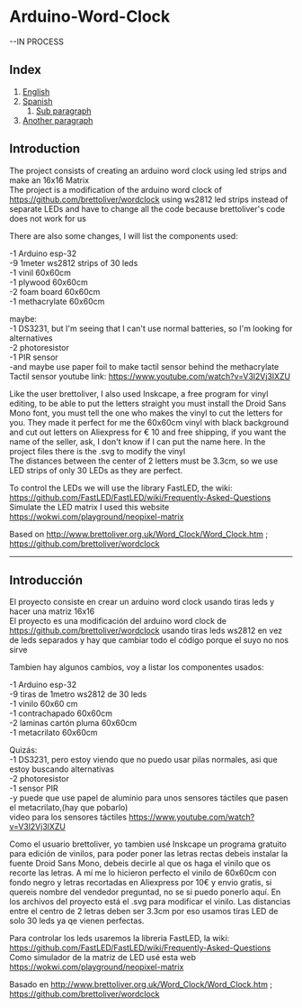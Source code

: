 # Arduino-Word-Clock

--IN PROCESS
## Index
1. [English](#english)
2. [Spanish](#spanish)
    1. [Sub paragraph](#subparagraph1)
3. [Another paragraph](#paragraph2)

## Introduction <a name="english"></a>
The project consists of creating an arduino word clock using led strips and make an 16x16 Matrix  
The project is a modification of the arduino word clock of https://github.com/brettoliver/wordclock using ws2812 led strips instead of separate LEDs and have to change all the code because brettoliver's code does not work for us  
  
There are also some changes, I will list the components used:
  
-1 Arduino esp-32  
-9 1meter ws2812 strips of 30 leds   
-1 vinil 60x60cm  
-1 plywood 60x60cm  
-2 foam board 60x60cm  
-1 methacrylate 60x60cm  
  
maybe:  
-1 DS3231, but I'm seeing that I can't use normal batteries, so I'm looking for alternatives  
-2 photoresistor  
-1 PIR sensor  
-and maybe use paper foil to make tactil sensor behind the methacrylate  
Tactil sensor youtube link: https://www.youtube.com/watch?v=V3l2Vj3lXZU  

Like the user brettoliver, I also used Inskcape, a free program for vinyl editing, to be able to put the letters straight you must install the Droid Sans Mono font, you must tell the one who makes the vinyl to cut the letters for you. They made it perfect for me the 60x60cm vinyl with black background and cut out letters on Aliexpress for € 10 and free shipping, if you want the name of the seller, ask, I don't know if I can put the name here. In the project files there is the .svg to modify the vinyl  
The distances between the center of 2 letters must be 3.3cm, so we use LED strips of only 30 LEDs as they are perfect.  

To control the LEDs we will use the library FastLED, the wiki: https://github.com/FastLED/FastLED/wiki/Frequently-Asked-Questions 
Simulate the LED matrix I used this website https://wokwi.com/playground/neopixel-matrix  

Based on http://www.brettoliver.org.uk/Word_Clock/Word_Clock.htm    ;   https://github.com/brettoliver/wordclock
  
------------------------------------------------------------------------------------------------------------------------------------------------------------------------------
## Introducción <a name="spanish"></a>  
El proyecto consiste en crear un arduino word clock usando tiras leds y hacer una matriz 16x16  
El proyecto es una modificación del arduino word clock de https://github.com/brettoliver/wordclock usando tiras leds ws2812 en vez de leds separados y hay que cambiar todo el código porque el suyo no nos sirve

Tambien hay algunos cambios, voy a listar los componentes usados:  
  
-1 Arduino esp-32  
-9 tiras de 1metro ws2812 de 30 leds  
-1 vinilo 60x60 cm  
-1 contrachapado 60x60cm  
-2 laminas cartón pluma 60x60cm  
-1 metacrilato 60x60cm  
   
Quizás:  
-1 DS3231, pero estoy viendo que no puedo usar pilas normales, asi que estoy buscando alternativas  
-2 photoresistor  
-1 sensor PIR  
-y puede que use papel de aluminio para unos sensores táctiles que pasen el metacrilato,(hay que pobarlo)  
video para los sensores táctiles https://www.youtube.com/watch?v=V3l2Vj3lXZU  
  
  
Como el usuario brettoliver, yo tambien usé Inskcape un programa gratuito para edición de vinilos, para poder poner las letras rectas debeis instalar la fuente Droid Sans Mono, debeis decirle al que os haga el vinilo que os recorte las letras. A mí me lo hicieron perfecto el vinilo de 60x60cm con fondo negro y letras recortadas en Aliexpress por 10€ y envio gratis, si quereis nombre del vendedor preguntad, no se si puedo ponerlo aquí. En los archivos del proyecto está el .svg para modificar el vinilo.
Las distancias entre el centro de 2 letras deben ser 3.3cm por eso usamos tiras LED de solo 30 leds ya qe vienen perfectas.  

Para controlar los leds usaremos la libreria FastLED, la wiki: https://github.com/FastLED/FastLED/wiki/Frequently-Asked-Questions  
Como simulador de la matriz de LED usé esta web https://wokwi.com/playground/neopixel-matrix  


Basado en http://www.brettoliver.org.uk/Word_Clock/Word_Clock.htm    ;   https://github.com/brettoliver/wordclock
